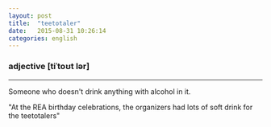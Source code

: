 ```yaml
---
layout: post
title:  "teetotaler"
date:   2015-08-31 10:26:14
categories: english
---
```

### adjective [tiˈtoʊt lər]
-----------

Someone who doesn't drink anything with alcohol in it.

"At the REA birthday celebrations, the organizers had lots of soft drink for the teetotalers"
